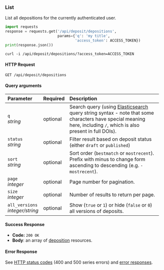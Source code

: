 ### List

List all depositions for the currently authenticated user.

```python
import requests
response = requests.get('/api/deposit/depositions',
                        params={'q': 'my title',
                                'access_token': ACCESS_TOKEN})
print(response.json())
```

```shell
curl -i /api/deposit/depositions/?access_token=ACCESS_TOKEN
```

#### HTTP Request

`GET /api/deposit/depositions`

#### Query arguments

| Parameter | Required | Description |
|:----------|:---------|:------------|
| `q`</br>_string_  | optional | Search query (using [Elasticsearch](https://www.elastic.co/guide/en/elasticsearch/reference/current/query-dsl-query-string-query.html) query string syntax - note that some characters have special meaning here, including ``/``, which is also present in full DOIs). |
| `status`</br>_string_ | optional | Filter result based on deposit status (either ``draft`` or ``published``) |
| `sort`</br>_string_ | optional | Sort order (``bestmatch`` or ``mostrecent``). Prefix with minus to change form ascending to descending (e.g. ``-mostrecent``). |
| `page`</br>_integer_ | optional | Page number for pagination. |
| `size`</br>_integer_ | optional | Number of results to return per page. |
| `all_versions`</br>_integer/string_ | optional | Show (`true` or `1`) or hide (`false` or `0`) all versions of deposits. |

#### Success Response

* **Code:** `200 OK`
* **Body**: an array of [deposition](#deposit) resources.

#### Error Response

See [HTTP status codes](#http-status-codes) (400 and 500 series errors) and
[error responses](#errors).
